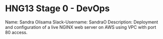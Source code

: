 # HNG13 Stage 0 - DevOps

Name: Sandra Olisama
Slack-Username: SandraO
Description: Deployment and configuration of a live NGINX web server on AWS using VPC with port 80 access.
